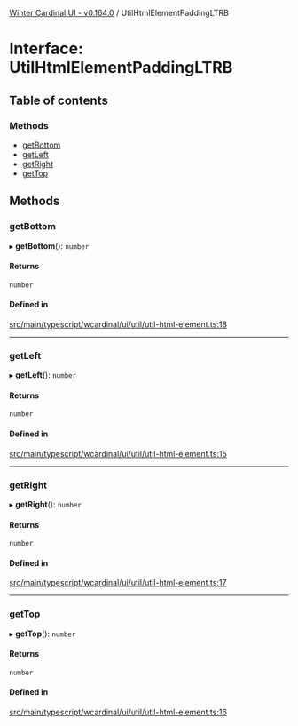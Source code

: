 [Winter Cardinal UI - v0.164.0](../index.md) / UtilHtmlElementPaddingLTRB

# Interface: UtilHtmlElementPaddingLTRB

## Table of contents

### Methods

- [getBottom](UtilHtmlElementPaddingLTRB.md#getbottom)
- [getLeft](UtilHtmlElementPaddingLTRB.md#getleft)
- [getRight](UtilHtmlElementPaddingLTRB.md#getright)
- [getTop](UtilHtmlElementPaddingLTRB.md#gettop)

## Methods

### getBottom

▸ **getBottom**(): `number`

#### Returns

`number`

#### Defined in

[src/main/typescript/wcardinal/ui/util/util-html-element.ts:18](https://github.com/winter-cardinal/winter-cardinal-ui/blob/v0.164.0/src/main/typescript/wcardinal/ui/util/util-html-element.ts#L18)

___

### getLeft

▸ **getLeft**(): `number`

#### Returns

`number`

#### Defined in

[src/main/typescript/wcardinal/ui/util/util-html-element.ts:15](https://github.com/winter-cardinal/winter-cardinal-ui/blob/v0.164.0/src/main/typescript/wcardinal/ui/util/util-html-element.ts#L15)

___

### getRight

▸ **getRight**(): `number`

#### Returns

`number`

#### Defined in

[src/main/typescript/wcardinal/ui/util/util-html-element.ts:17](https://github.com/winter-cardinal/winter-cardinal-ui/blob/v0.164.0/src/main/typescript/wcardinal/ui/util/util-html-element.ts#L17)

___

### getTop

▸ **getTop**(): `number`

#### Returns

`number`

#### Defined in

[src/main/typescript/wcardinal/ui/util/util-html-element.ts:16](https://github.com/winter-cardinal/winter-cardinal-ui/blob/v0.164.0/src/main/typescript/wcardinal/ui/util/util-html-element.ts#L16)
